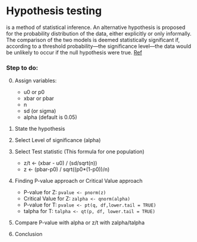 # Hypothesis testing

is a method of statistical inference. An alternative hypothesis is proposed for the probability distribution of the data, either explicitly or only informally. The comparison of the two models is deemed statistically significant if, according to a threshold probability—the significance level—the data would be unlikely to occur if the null hypothesis were true. [Ref](https://en.wikipedia.org/wiki/Statistical_hypothesis_testing)

### Step to do:

0. Assign variables:
   - u0 or p0
   - xbar or pbar
   - n
   - sd (or sigma)
   - alpha (default is 0.05)
  
1. State the hypothesis

2. Select Level of significance (alpha)

3. Select Test statistic (This formula for one population)
   - z/t <- (xbar - u0) / (sd/sqrt(n))
   - z <- (pbar-p0) / sqrt((p0\*(1-p0))/n)


4. Finding P-value approach or Critical Value approach
   - P-value for Z: `pvalue <- pnorm(z)`
   - Critical Value for Z: `zalpha <- qnorm(alpha)`
   - P-value for T: `pvalue <- pt(q, df,lower.tail = TRUE)`
   - talpha for T: `talpha <- qt(p, df, lower.tail = TRUE)`
  
5. Compare P-value with alpha or z/t with zalpha/talpha

6. Conclusion
